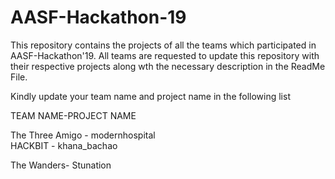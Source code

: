 # AASF-Hackathon-19

This repository contains the projects of all the teams which participated in AASF-Hackathon'19.
All teams are requested to update this repository with their respective projects along wth the necessary description in the ReadMe File.

Kindly update your team name and project name in the following list


TEAM NAME-PROJECT NAME     

The Three Amigo - modernhospital  
HACKBIT - khana_bachao

The Wanders- Stunation
